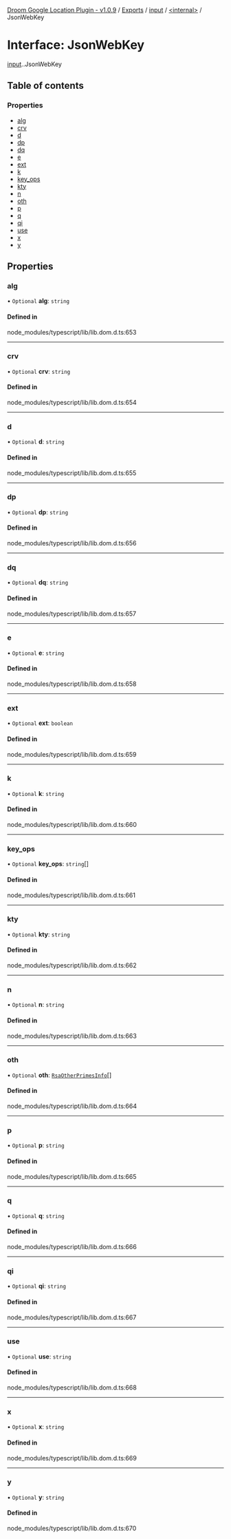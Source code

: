 [Droom Google Location Plugin - v1.0.9](../README.md) / [Exports](../modules.md) / [input](../modules/input.md) / [<internal\>](../modules/input._internal_.md) / JsonWebKey

# Interface: JsonWebKey

[input](../modules/input.md).[<internal>](../modules/input._internal_.md).JsonWebKey

## Table of contents

### Properties

- [alg](input._internal_.JsonWebKey.md#alg)
- [crv](input._internal_.JsonWebKey.md#crv)
- [d](input._internal_.JsonWebKey.md#d)
- [dp](input._internal_.JsonWebKey.md#dp)
- [dq](input._internal_.JsonWebKey.md#dq)
- [e](input._internal_.JsonWebKey.md#e)
- [ext](input._internal_.JsonWebKey.md#ext)
- [k](input._internal_.JsonWebKey.md#k)
- [key\_ops](input._internal_.JsonWebKey.md#key_ops)
- [kty](input._internal_.JsonWebKey.md#kty)
- [n](input._internal_.JsonWebKey.md#n)
- [oth](input._internal_.JsonWebKey.md#oth)
- [p](input._internal_.JsonWebKey.md#p)
- [q](input._internal_.JsonWebKey.md#q)
- [qi](input._internal_.JsonWebKey.md#qi)
- [use](input._internal_.JsonWebKey.md#use)
- [x](input._internal_.JsonWebKey.md#x)
- [y](input._internal_.JsonWebKey.md#y)

## Properties

### alg

• `Optional` **alg**: `string`

#### Defined in

node_modules/typescript/lib/lib.dom.d.ts:653

___

### crv

• `Optional` **crv**: `string`

#### Defined in

node_modules/typescript/lib/lib.dom.d.ts:654

___

### d

• `Optional` **d**: `string`

#### Defined in

node_modules/typescript/lib/lib.dom.d.ts:655

___

### dp

• `Optional` **dp**: `string`

#### Defined in

node_modules/typescript/lib/lib.dom.d.ts:656

___

### dq

• `Optional` **dq**: `string`

#### Defined in

node_modules/typescript/lib/lib.dom.d.ts:657

___

### e

• `Optional` **e**: `string`

#### Defined in

node_modules/typescript/lib/lib.dom.d.ts:658

___

### ext

• `Optional` **ext**: `boolean`

#### Defined in

node_modules/typescript/lib/lib.dom.d.ts:659

___

### k

• `Optional` **k**: `string`

#### Defined in

node_modules/typescript/lib/lib.dom.d.ts:660

___

### key\_ops

• `Optional` **key\_ops**: `string`[]

#### Defined in

node_modules/typescript/lib/lib.dom.d.ts:661

___

### kty

• `Optional` **kty**: `string`

#### Defined in

node_modules/typescript/lib/lib.dom.d.ts:662

___

### n

• `Optional` **n**: `string`

#### Defined in

node_modules/typescript/lib/lib.dom.d.ts:663

___

### oth

• `Optional` **oth**: [`RsaOtherPrimesInfo`](input._internal_.RsaOtherPrimesInfo.md)[]

#### Defined in

node_modules/typescript/lib/lib.dom.d.ts:664

___

### p

• `Optional` **p**: `string`

#### Defined in

node_modules/typescript/lib/lib.dom.d.ts:665

___

### q

• `Optional` **q**: `string`

#### Defined in

node_modules/typescript/lib/lib.dom.d.ts:666

___

### qi

• `Optional` **qi**: `string`

#### Defined in

node_modules/typescript/lib/lib.dom.d.ts:667

___

### use

• `Optional` **use**: `string`

#### Defined in

node_modules/typescript/lib/lib.dom.d.ts:668

___

### x

• `Optional` **x**: `string`

#### Defined in

node_modules/typescript/lib/lib.dom.d.ts:669

___

### y

• `Optional` **y**: `string`

#### Defined in

node_modules/typescript/lib/lib.dom.d.ts:670
